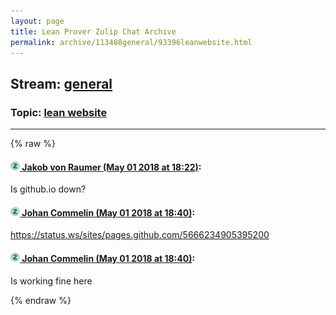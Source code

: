 ```yaml
---
layout: page
title: Lean Prover Zulip Chat Archive 
permalink: archive/113488general/93396leanwebsite.html
---
```


## Stream: [general](index.html)
### Topic: [lean website](93396leanwebsite.html)

---


{% raw %}
#### [![Click to go to Zulip](../../assets/img/zulip2.png) Jakob von Raumer (May 01 2018 at 18:22)](https://leanprover.zulipchat.com/#narrow/stream/113488-general/topic/lean%20website/near/125950535):
Is github.io down?

#### [![Click to go to Zulip](../../assets/img/zulip2.png) Johan Commelin (May 01 2018 at 18:40)](https://leanprover.zulipchat.com/#narrow/stream/113488-general/topic/lean%20website/near/125951199):
https://status.ws/sites/pages.github.com/5666234905395200

#### [![Click to go to Zulip](../../assets/img/zulip2.png) Johan Commelin (May 01 2018 at 18:40)](https://leanprover.zulipchat.com/#narrow/stream/113488-general/topic/lean%20website/near/125951202):
Is working fine here


{% endraw %}
